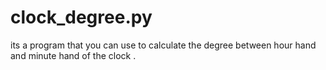 # clock_degree.py
its a program that you can use to calculate the degree between hour hand and minute hand of the clock .
